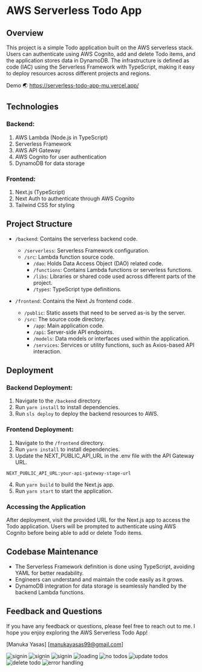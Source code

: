 # AWS Serverless Todo App

## Overview
This project is a simple Todo application built on the AWS serverless stack. Users can authenticate using AWS Cognito, add and delete Todo items, and the application stores data in DynamoDB. The infrastructure is defined as code (IAC) using the Serverless Framework with TypeScript, making it easy to deploy resources across different projects and regions.

Demo :earth_asia: https://serverless-todo-app-mu.vercel.app/

## Technologies

### Backend:

1. AWS Lambda (Node.js in TypeScript)
2. Serverless Framework
3. AWS API Gateway
4. AWS Cognito for user authentication
5. DynamoDB for data storage

### Frontend:

1. Next.js (TypeScript)
2. Next Auth to authenticate through AWS Cognito
3. Tailwind CSS for styling

## Project Structure
- `/backend`: Contains the serverless backend code.
    - `/serverless`: Serverless Framework configuration.
    - `/src`: Lambda function source code.
        - `/dao`: Holds Data Access Object (DAO) related code.
        - `/functions`: Contains Lambda functions or serverless functions.
        - `/libs`: Libraries or shared code used across different parts of the project.
        - `/types`: TypeScript type definitions.

- `/frontend`: Contains the Next Js frontend code.
    - `/public`: Static assets that need to be served as-is by the server.
    - `/src`: The source code directory.
        - `/app`: Main application code.
        - `/api`: Server-side API endpoints.
        - `/models`: Data models or interfaces used within the application.
        - `/services`: Services or utility functions, such as Axios-based API interaction.

## Deployment

### Backend Deployment:

1. Navigate to the `/backend` directory.
2. Run `yarn install` to install dependencies.
3. Run `sls deploy` to deploy the backend resources to AWS.

### Frontend Deployment:

1. Navigate to the `/frontend` directory.
2. Run `yarn install` to install dependencies.
3. Update the NEXT_PUBLIC_API_URL in the .env file with the API Gateway URL.

```
NEXT_PUBLIC_API_URL:your-api-gateway-stage-url
```
4. Run `yarn build` to build the Next.js app.
5. Run `yarn start` to start the application.

### Accessing the Application
After deployment, visit the provided URL for the Next.js app to access the Todo application. Users will be prompted to authenticate using AWS Cognito before being able to add or delete Todo items.

## Codebase Maintenance
- The Serverless Framework definition is done using TypeScript, avoiding YAML for better readability.
- Engineers can understand and maintain the code easily as it grows.
- DynamoDB integration for data storage is seamlessly handled by the backend Lambda functions.

## Feedback and Questions
If you have any feedback or questions, please feel free to reach out to me. I hope you enjoy exploring the AWS Serverless Todo App!

[Manuka Yasas] [manukayasas99@gmail.com]

![signin](https://github.com/manuka99/Serverless-Todo-App/blob/master/images/1-signin.png?raw=true)
![signin](https://github.com/manuka99/Serverless-Todo-App/blob/master/images/2-signin.png?raw=true)
![signin](https://github.com/manuka99/Serverless-Todo-App/blob/master/images/3-signin.png?raw=true)
![loading](https://github.com/manuka99/Serverless-Todo-App/blob/master/images/4-loading.png?raw=true)
![no todos](https://github.com/manuka99/Serverless-Todo-App/blob/master/images/8-no-todos.png?raw=true)
![update todos](https://github.com/manuka99/Serverless-Todo-App/blob/master/images/5-add-todo.png?raw=true)
![delete todo](https://github.com/manuka99/Serverless-Todo-App/blob/master/images/6-delete-todo.png?raw=true)
![error handling](https://github.com/manuka99/Serverless-Todo-App/blob/master/images/7-error-handling.png?raw=true)

